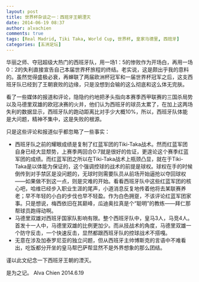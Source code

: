 ```yaml
---
layout: post
title: 世界杯杂谈之一：西班牙王朝湮灭
date: 2014-06-19 08:37
author: alvachien
comments: true
tags: [Real Madrid, Tiki Taka, World Cup, 世界杯, 皇家马德里, 西班牙]
categories: [五洲足坛]
---
```

华丽之师、夺冠超级大热门的西班牙队，用一场1：5的惨败作为开场白，再用一场0：2的失利直接宣告自己本届世界杯旅程的终结。老实说，这是颇出乎我的意料的。虽然觉得盛极必衰，再蝉联了两届欧洲杯冠军和一届世界杯冠军之后，这支西班牙队已经到了王朝衰败的边缘，只是没想到会输的这么彻底和这么体无完肤。

看了一些媒体的报道和评论，隐隐约约地把矛头指向本赛季西甲联赛的三国杀局势以及马德里双雄的欧冠决赛的火并，他们认为西班牙的球员太累了，在加上这两场失利的数据显示，西班牙队的跑动距离比对手少大概10%，所以，西班牙队体能是大问题，精神不集中，这是失败的根源。

只是这些评论和报道似乎都忽略了一些事实：

- 西班牙队之前的耀眼成绩是复制了红蓝军团的Tiki-Taka战术。然而红蓝军团自身已经大显颓势，上赛季两回合0:7就是很好的佐证，更遑论这个赛季红蓝军团的成绩。而红蓝军团之所以在Tiki-Taka战术上瓶颈凸显，就在于Tiki-Taka是以体能为保证的，这个强调控球的战术的前提是球权。球权在手的时候倒传到对手禁区是没问题的，无球时则需要队员从前场开始逼抢以夺回球权——如果做不到这一点，则是灾难的开始。看看西班牙队中这些红蓝军团的核心吧，哈维已经步入职业生涯的尾声，小道消息反复地传着他将去某联赛养老；早不年轻的小白的步伐也早不轻盈。作为白色拥趸，不该评论红蓝军团家事。只是想说，梅西依旧在其巅峰，瓜迪奥拉真是个“聪明”的教练——拜仁那帮球员跑得动啊。
- 马德里双雄对西班牙国家队影响有限。整个西班牙队中，皇马3人，马竞4人。首发十一人中，马德里双雄的比例更加少。而从技战术的角度，马德里双雄一个防守反击，一个快速反击，显然都跟西班牙队的控球战术不搭嘎。
- 无意在涉及加泰罗尼亚的独立问题，但从西班牙主帅博斯克的言语中不难看出，吃饭都分开坐的皇马帮巴萨帮显然不是外界想象的那么团结。

谨以此文纪念一下西班牙王朝的湮灭。

是为之记。
Alva Chien
2014.6.19
